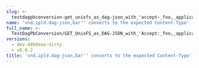 ```yaml
---
slug: >-
  testdagpbconversion-get_unixfs_as_dag-json_with_'accept-_foo,_application-vnd-ipld-dag-json,bar'_converts_to_the_expected_content-type
name: 'vnd.ipld.dag-json,bar'' converts to the expected Content-Type'
full_name: >-
  TestDagPbConversion/GET_UnixFS_as_DAG-JSON_with_'Accept:_foo,_application/vnd.ipld.dag-json,bar'_converts_to_the_expected_Content-Type
versions:
  - dev-44b0eaa-dirty
  - v0.0.2
title: 'vnd.ipld.dag-json,bar'' converts to the expected Content-Type'
---
```


